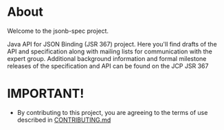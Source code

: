 # About

Welcome to the jsonb-spec project.

Java API for JSON Binding (JSR 367) project. Here you'll find drafts of the API and specification along with mailing lists for communication with the expert group. Additional background information and formal milestone releases of the specification and API can be found on the JCP JSR 367

# IMPORTANT!

* By contributing to this project, you are agreeing to the terms of use described in [CONTRIBUTING.md](./CONTRIBUTING.md)

